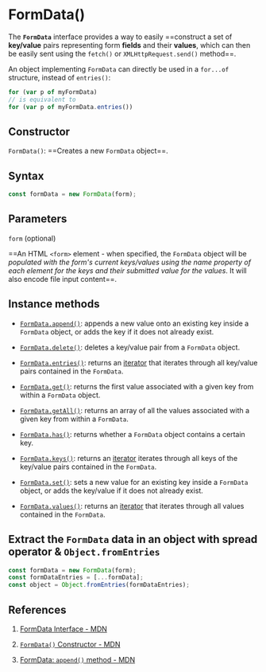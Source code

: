 # FormData()

The **`FormData`** interface provides a way to easily ==construct a set of **key/value** pairs representing form **fields** and their **values**, which can then be easily sent using the `fetch()` or `XMLHttpRequest.send()` method==.

An object implementing `FormData` can directly be used in a `for...of` structure, instead of `entries()`: 

````js
for (var p of myFormData) 
// is equivalent to 
for (var p of myFormData.entries())
````

## Constructor

`FormData()`: ==Creates a new `FormData` object==.

## Syntax

```js
const formData = new FormData(form);
```

## Parameters

`form` (optional)

==An HTML `<form>` element - when specified, the `FormData` object will be *populated with the form's current keys/values using the name property of each element for the keys and their submitted value for the values*. It will also encode file input content==.

## Instance methods

- [`FormData.append()`](https://developer.mozilla.org/en-US/docs/Web/API/FormData/append): appends a new value onto an existing key inside a `FormData` object, or adds the key if it does not already exist.

- [`FormData.delete()`](https://developer.mozilla.org/en-US/docs/Web/API/FormData/delete): deletes a key/value pair from a `FormData` object.

- [`FormData.entries()`](https://developer.mozilla.org/en-US/docs/Web/API/FormData/entries): returns an [iterator](https://developer.mozilla.org/en-US/docs/Web/JavaScript/Reference/Iteration_protocols) that iterates through all key/value pairs contained in the `FormData`.

- [`FormData.get()`](https://developer.mozilla.org/en-US/docs/Web/API/FormData/get): returns the first value associated with a given key from within a `FormData` object.

- [`FormData.getAll()`](https://developer.mozilla.org/en-US/docs/Web/API/FormData/getAll): returns an array of all the values associated with a given key from within a `FormData`.

- [`FormData.has()`](https://developer.mozilla.org/en-US/docs/Web/API/FormData/has): returns whether a `FormData` object contains a certain key.

- [`FormData.keys()`](https://developer.mozilla.org/en-US/docs/Web/API/FormData/keys): returns an [iterator](https://developer.mozilla.org/en-US/docs/Web/JavaScript/Reference/Iteration_protocols) iterates through all keys of the key/value pairs contained in the `FormData`.

- [`FormData.set()`](https://developer.mozilla.org/en-US/docs/Web/API/FormData/set): sets a new value for an existing key inside a `FormData` object, or adds the key/value if it does not already exist.

- [`FormData.values()`](https://developer.mozilla.org/en-US/docs/Web/API/FormData/values): returns an [iterator](https://developer.mozilla.org/en-US/docs/Web/JavaScript/Reference/Iteration_protocols) that iterates through all values contained in the `FormData`.

## Extract the `FormData` data in an object with spread operator & `Object.fromEntries`

```javascript
const formData = new FormData(form);
const formDataEntries = [...formData];
const object = Object.fromEntries(formDataEntries);
```

## References

1. [FormData Interface - MDN](https://developer.mozilla.org/en-US/docs/Web/API/FormData)

2. [`FormData()` Constructor - MDN](https://developer.mozilla.org/en-US/docs/Web/API/FormData/FormData)

3. [FormData: `append()` method - MDN](https://developer.mozilla.org/en-US/docs/Web/API/FormData/append)

   



